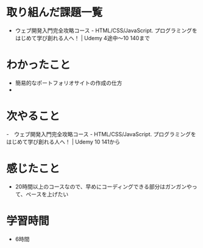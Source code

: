 # 取り組んだ課題一覧
- ウェブ開発入門完全攻略コース - HTML/CSS/JavaScript. プログラミングをはじめて学び創れる人へ！ | Udemy 4途中〜10 140まで

# わかったこと
- 簡易的なポートフォリオサイトの作成の仕方
- 

# 次やること
-　ウェブ開発入門完全攻略コース - HTML/CSS/JavaScript. プログラミングをはじめて学び創れる人へ！ | Udemy 10 141から

# 感じたこと
- 20時間以上のコースなので、早めにコーディングできる部分はガンガンやって、ペースを上げたい

# 学習時間
- 6時間

